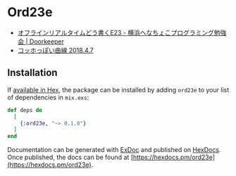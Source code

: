 # Ord23e

- [オフラインリアルタイムどう書くE23 - 横浜へなちょこプログラミング勉強会 | Doorkeeper](https://yhpg.doorkeeper.jp/events/71800)
- [コッホっぽい曲線 2018.4.7](http://nabetani.sakura.ne.jp/hena/orde23nokoch/)

## Installation

If [available in Hex](https://hex.pm/docs/publish), the package can be installed
by adding `ord23e` to your list of dependencies in `mix.exs`:

```elixir
def deps do
  [
    {:ord23e, "~> 0.1.0"}
  ]
end
```

Documentation can be generated with [ExDoc](https://github.com/elixir-lang/ex_doc)
and published on [HexDocs](https://hexdocs.pm). Once published, the docs can
be found at [https://hexdocs.pm/ord23e](https://hexdocs.pm/ord23e).

